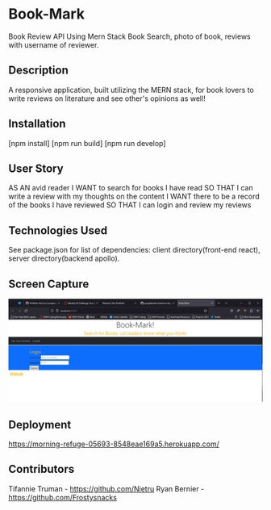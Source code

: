 # Book-Mark

Book Review API Using Mern Stack
Book Search, photo of book, reviews with username of reviewer.

## Description

A responsive application, built utilizing the MERN stack, for book lovers to write reviews on literature and see other's opinions as well!

## Installation

[npm install]
[npm run build]
[npm run develop]

## User Story

AS AN avid reader
I WANT to search for books I have read
SO THAT I can write a review with my thoughts on the content
I WANT there to be a record of the books I have reviewed
SO THAT I can login and review my reviews

## Technologies Used

See package.json for list of dependencies: client directory(front-end react), server directory(backend apollo).

## Screen Capture

![Picture of the Heroku deployed web application Book Mark](./images/Capture1.PNG?raw=true)

## Deployment

https://morning-refuge-05693-8548eae169a5.herokuapp.com/

## Contributors

Tifannie Truman - https://github.com/Nietru
Ryan Bernier - https://github.com/Frostysnacks
